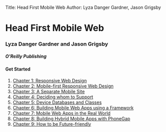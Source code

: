 Title: Head First Mobile Web
Author: Lyza Danger Gardner, Jason Grigsby  

# Head First Mobile Web
### Lyza Danger Gardner and Jason Grigsby
##### O'Reilly Publishing


#### Get Started
1. [Chapter 1: Responsive Web Design](ch1/ 'Chapter 1')
2. [Chapter 2: Mobile-first Responsive Web Design](ch2/ 'Chapter 2')
3. [Chapter 3: A Separate Mobile Site](ch3/ 'Chapter 3')
4. [Chapter 4: Deciding whom to Support](ch4/ 'Chapter 4')
5. [Chapter 5: Device Databases and Classes](ch5/ 'Chapter 5')
6. [Chapter 6: Building Mobile Web Apps using a Framework](ch6/ 'Chapter 6')
7. [Chapter 7: Mobile Web Apps in the Real World](ch7/ 'Chapter 7')
8. [Chapter 8: Building Hybrid Mobile Apps with PhoneGap](ch8/ 'Chapter 8')
9. [Chapter 9: How to be Future-friendly](ch9/ 'Chapter 9')